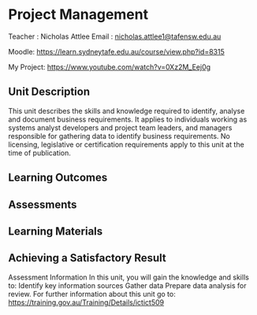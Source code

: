 # Project Management

Teacher : Nicholas Attlee
Email   : nicholas.attlee1@tafensw.edu.au

Moodle: https://learn.sydneytafe.edu.au/course/view.php?id=8315


My Project: https://www.youtube.com/watch?v=0Xz2M_Eej0g

## Unit Description

This unit describes the skills and knowledge required to identify, analyse and document business requirements. It applies to individuals working as systems analyst developers and project team leaders, and managers responsible for gathering data to identify business requirements. No licensing, legislative or certification requirements apply to this unit at the time of publication.

## Learning Outcomes
## Assessments
## Learning Materials
## Achieving a Satisfactory Result

Assessment Information
In this unit, you will gain the knowledge and skills to:
Identify key information sources 
Gather data
 Prepare data analysis for review.
For further information about this unit go to: https://training.gov.au/Training/Details/ictict509